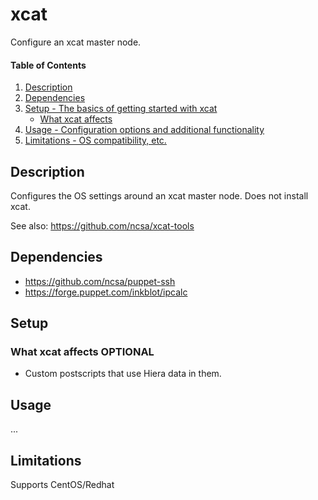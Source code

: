 
# xcat

Configure an xcat master node.

#### Table of Contents

1. [Description](#description)
1. [Dependencies](#dependencies)
2. [Setup - The basics of getting started with xcat](#setup)
    * [What xcat affects](#what-xcat-affects)
3. [Usage - Configuration options and additional functionality](#usage)
4. [Limitations - OS compatibility, etc.](#limitations)

## Description

Configures the OS settings around an xcat master node. Does not install xcat.

See also: https://github.com/ncsa/xcat-tools

## Dependencies

* https://github.com/ncsa/puppet-ssh
* https://forge.puppet.com/inkblot/ipcalc

## Setup

### What xcat affects **OPTIONAL**

* Custom postscripts that use Hiera data in them.


## Usage

...


## Limitations

Supports CentOS/Redhat

